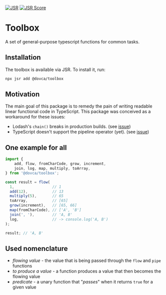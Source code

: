 [![JSR](https://jsr.io/badges/@dovca/toolbox)](https://jsr.io/@dovca/toolbox) [![JSR Score](https://jsr.io/badges/@dovca/toolbox/score)](https://jsr.io/@dovca/toolbox)

# Toolbox

A set of general-purpose typescript functions for common tasks.

## Installation

The toolbox is available via JSR. To install it, run:

```bash
npx jsr add @dovca/toolbox
```

## Motivation

The main goal of this package is to remedy the pain of writing readable linear functional code in TypeScript.
This package was conceived as a workaround for these issues:

- Lodash's `chain()` breaks in production builds. (see [issue](https://github.com/lodash/lodash/issues/3298))
- TypeScript doesn't support the pipeline operator (yet). (see [issue](https://github.com/microsoft/TypeScript/issues/17718))

## One example for all

```typescript
import {
    add, flow, fromCharCode, grow, increment,
    join, log, map, multiply, toArray,
} from '@dovca/toolbox';

const result = flow(
  1,                 // 1
  add(12),           // 13
  multiply(5),       // 65
  toArray,           // [65]
  grow(increment),   // [65, 66]
  map(fromCharCode), // ['A', 'B']
  join(', '),        // 'A, B'
  log,               // -> console.log('A, B')
);

result; // 'A, B'
```

## Used nomenclature

- *flowing value* - the value that is being passed through the `flow` and `pipe` functions
- *to produce a value* - a function produces a value that then becomes the flowing value
- *predicate* - a unary function that "*passes*" when it returns `true` for a given value
